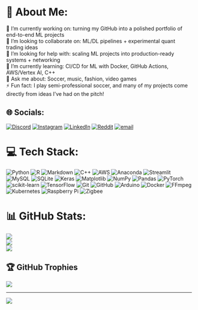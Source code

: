 # 💫 About Me:
🔭 I’m currently working on: turning my GitHub into a polished portfolio of end-to-end ML projects<br>📲 I’m looking to collaborate on: ML/DL pipelines + experimental quant trading ideas<br>🤝 I’m looking for help with: scaling ML projects into production-ready systems + networking<br>🌱 I’m currently learning: CI/CD for ML with Docker, GitHub Actions, AWS/Vertex AI, C++<br>💬 Ask me about: Soccer, music, fashion, video games<br>⚡ Fun fact: I play semi-professional soccer, and many of my projects come directly from ideas I’ve had on the pitch!


## 🌐 Socials:
[![Discord](https://img.shields.io/badge/Discord-%237289DA.svg?logo=discord&logoColor=white)](https://discord.gg/svvaves) [![Instagram](https://img.shields.io/badge/Instagram-%23E4405F.svg?logo=Instagram&logoColor=white)](https://instagram.com/anthonyroca_) [![LinkedIn](https://img.shields.io/badge/LinkedIn-%230077B5.svg?logo=linkedin&logoColor=white)](https://linkedin.com/in/anthony-j-roca) [![Reddit](https://img.shields.io/badge/Reddit-%23FF4500.svg?logo=Reddit&logoColor=white)](https://reddit.com/user/svvaves_) [![email](https://img.shields.io/badge/Email-D14836?logo=gmail&logoColor=white)](mailto:antjroca@gmail.com) 

# 💻 Tech Stack:
![Python](https://img.shields.io/badge/python-3670A0?style=for-the-badge&logo=python&logoColor=ffdd54) ![R](https://img.shields.io/badge/r-%23276DC3.svg?style=for-the-badge&logo=r&logoColor=white) ![Markdown](https://img.shields.io/badge/markdown-%23000000.svg?style=for-the-badge&logo=markdown&logoColor=white) ![C++](https://img.shields.io/badge/c++-%2300599C.svg?style=for-the-badge&logo=c%2B%2B&logoColor=white) ![AWS](https://img.shields.io/badge/AWS-%23FF9900.svg?style=for-the-badge&logo=amazon-aws&logoColor=white) ![Anaconda](https://img.shields.io/badge/Anaconda-%2344A833.svg?style=for-the-badge&logo=anaconda&logoColor=white) ![Streamlit](https://img.shields.io/badge/Streamlit-%23FE4B4B.svg?style=for-the-badge&logo=streamlit&logoColor=white) ![MySQL](https://img.shields.io/badge/mysql-4479A1.svg?style=for-the-badge&logo=mysql&logoColor=white) ![SQLite](https://img.shields.io/badge/sqlite-%2307405e.svg?style=for-the-badge&logo=sqlite&logoColor=white) ![Keras](https://img.shields.io/badge/Keras-%23D00000.svg?style=for-the-badge&logo=Keras&logoColor=white) ![Matplotlib](https://img.shields.io/badge/Matplotlib-%23ffffff.svg?style=for-the-badge&logo=Matplotlib&logoColor=black) ![NumPy](https://img.shields.io/badge/numpy-%23013243.svg?style=for-the-badge&logo=numpy&logoColor=white) ![Pandas](https://img.shields.io/badge/pandas-%23150458.svg?style=for-the-badge&logo=pandas&logoColor=white) ![PyTorch](https://img.shields.io/badge/PyTorch-%23EE4C2C.svg?style=for-the-badge&logo=PyTorch&logoColor=white) ![scikit-learn](https://img.shields.io/badge/scikit--learn-%23F7931E.svg?style=for-the-badge&logo=scikit-learn&logoColor=white) ![TensorFlow](https://img.shields.io/badge/TensorFlow-%23FF6F00.svg?style=for-the-badge&logo=TensorFlow&logoColor=white) ![Git](https://img.shields.io/badge/git-%23F05033.svg?style=for-the-badge&logo=git&logoColor=white) ![GitHub](https://img.shields.io/badge/github-%23121011.svg?style=for-the-badge&logo=github&logoColor=white) ![Arduino](https://img.shields.io/badge/-Arduino-00979D?style=for-the-badge&logo=Arduino&logoColor=white) ![Docker](https://img.shields.io/badge/docker-%230db7ed.svg?style=for-the-badge&logo=docker&logoColor=white) ![FFmpeg](https://shields.io/badge/FFmpeg-%23171717.svg?logo=ffmpeg&style=for-the-badge&labelColor=171717&logoColor=5cb85c) ![Kubernetes](https://img.shields.io/badge/kubernetes-%23326ce5.svg?style=for-the-badge&logo=kubernetes&logoColor=white) ![Raspberry Pi](https://img.shields.io/badge/-Raspberry_Pi-C51A4A?style=for-the-badge&logo=Raspberry-Pi) ![Zigbee](https://img.shields.io/badge/zigbee-%23EB0443.svg?style=for-the-badge&logo=zigbee&logoColor=white)
# 📊 GitHub Stats:
![](https://github-readme-stats.vercel.app/api?username=rocaaj&theme=dark&hide_border=true&include_all_commits=false&count_private=false)<br/>
![](https://nirzak-streak-stats.vercel.app/?user=rocaaj&theme=dark&hide_border=true)<br/>
![](https://github-readme-stats.vercel.app/api/top-langs/?username=rocaaj&theme=dark&hide_border=true&include_all_commits=false&count_private=false&layout=compact)

## 🏆 GitHub Trophies
![](https://github-profile-trophy.vercel.app/?username=rocaaj&theme=radical&no-frame=false&no-bg=true&margin-w=4)

---
[![](https://visitcount.itsvg.in/api?id=rocaaj&icon=0&color=0)](https://visitcount.itsvg.in)

<!-- Proudly created with GPRM ( https://gprm.itsvg.in ) -->
